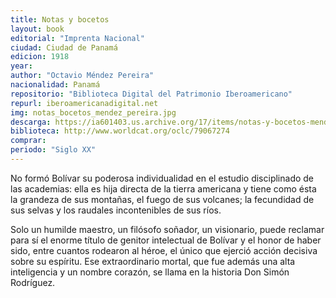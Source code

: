```yaml
---
title: Notas y bocetos
layout: book
editorial: "Imprenta Nacional"
ciudad: Ciudad de Panamá
edicion: 1918
year: 
author: "Octavio Méndez Pereira"
nacionalidad: Panamá
repositorio: "Biblioteca Digital del Patrimonio Iberoamericano"
repurl: iberoamericanadigital.net
img: notas_bocetos_mendez_pereira.jpg
descarga: https://ia601403.us.archive.org/17/items/notas-y-bocetos-mendez-pereira/Notas%20y%20Bocetos%20-%20Mendez%20Pereira.pdf
biblioteca: http://www.worldcat.org/oclc/79067274
comprar: 
periodo: "Siglo XX"
---
```

 

No formó Bolívar su poderosa individualidad en el estudio disciplinado de las academias: ella es hija directa de la tierra americana y tiene como ésta la grandeza de sus montañas, el fuego de sus volcanes; la fecundidad de sus selvas y los raudales incontenibles de sus ríos.
 
Solo un humilde maestro, un filósofo soñador, un visionario, puede reclamar para sí el enorme título de genitor intelectual de Bolívar y el honor de haber sido, entre cuantos rodearon al héroe, el único que ejerció acción decisiva sobre su espíritu. Ese extraordinario mortal, que fue además una alta inteligencia y un nombre corazón, se llama en la historia Don Simón Rodríguez. 
